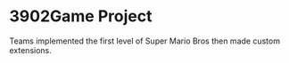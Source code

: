 # 3902Game Project

Teams implemented the first level of Super Mario Bros then made custom extensions.
